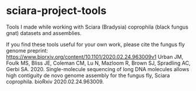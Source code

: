 # sciara-project-tools
Tools I made while working with Sciara (Bradysia) coprophila (black fungus gnat) datasets and assemblies.



If you find these tools useful for your own work, please cite the fungus fly genome preprint:
https://www.biorxiv.org/content/10.1101/2020.02.24.963009v1
Urban JM, Foulk MS, Bliss JE, Coleman CM, Lu N, Mazloom R, Brown SJ, Spradling AC, Gerbi SA. 2020. Single-molecule sequencing of long DNA molecules allows high contiguity de novo genome assembly for the fungus fly, Sciara coprophila. bioRxiv 2020.02.24.963009.



